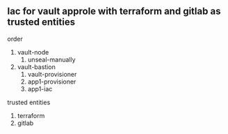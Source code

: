 ## Iac for vault approle with terraform and gitlab as trusted entities

order
1. vault-node
    1. unseal-manually
2. vault-bastion
    1. vault-provisioner
    2. app1-provisioner
    3. app1-iac

trusted entities
1. terraform
2. gitlab